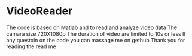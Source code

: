 # VideoReader
The code is based on Matlab and to read and analyze video data
The camara size 720X1080p
The duration of video are limited to 10s or less 
If any questoin on the code you can massage me on gethub 
Thank you for reading the read me 
